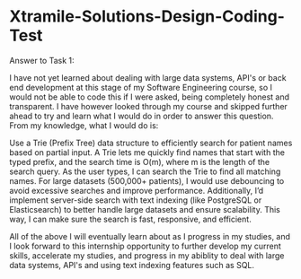 # Xtramile-Solutions-Design-Coding-Test
Answer to Task 1: 

I have not yet learned about dealing with large data systems, API's or back end development at this stage of my Software Engineering course, so I would not be able to code this if I were asked, being completely honest and transparent. I have however looked through my course and skipped further ahead to try and learn what I would do in order to answer this question. From my knowledge, what I would do is: 

Use a Trie (Prefix Tree) data structure to efficiently search for patient names based on partial input. A Trie lets me quickly find names that start with the typed prefix, and the search time is O(m), where m is the length of the search query. As the user types, I can search the Trie to find all matching names. For large datasets (500,000+ patients), I would use debouncing to avoid excessive searches and improve performance. Additionally, I’d implement server-side search with text indexing (like PostgreSQL or Elasticsearch) to better handle large datasets and ensure scalability. This way, I can make sure the search is fast, responsive, and efficient.

All of the above I will eventually learn about as I progress in my studies, and I look forward to this internship opportunity to further develop my current skills, accelerate my studies, and progress in my abiblity to deal with large data systems, API's and using text indexing features such as SQL. 
